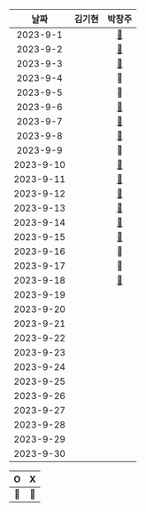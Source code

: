 |    날짜     | 김기현 | 박창주 |
|:---------:|:---:|:---:|
| 2023-9-1  ||[🔵](https://github.com/ds4pae/CodingTest)|
| 2023-9-2  ||[🔵](https://github.com/ds4pae/CodingTest)|
| 2023-9-3  ||[🔵](https://github.com/ds4pae/CodingTest)|
| 2023-9-4  ||🔴| 
| 2023-9-5  ||🔴| 
| 2023-9-6  ||[🔵](https://github.com/ds4pae/CodingTest)|
| 2023-9-7  ||[🔵](https://github.com/ds4pae/CodingTest)|
| 2023-9-8  ||[🔵](https://github.com/ds4pae/CodingTest)|
| 2023-9-9  ||🔴| 
| 2023-9-10 ||[🔵](https://github.com/ds4pae/CodingTest)|
| 2023-9-11 ||[🔵](https://github.com/ds4pae/CodingTest)|
| 2023-9-12 ||[🔵](https://github.com/ds4pae/CodingTest)|
| 2023-9-13 ||[🔵](https://github.com/ds4pae/CodingTest)|
| 2023-9-14 ||[🔵](https://github.com/ds4pae/CodingTest)|
| 2023-9-15 ||[🔵](https://github.com/ds4pae/CodingTest)|
| 2023-9-16 ||🔴| 
| 2023-9-17 ||🔴| 
| 2023-9-18 ||[🔵](https://github.com/ds4pae/CodingTest)|
| 2023-9-19 ||
| 2023-9-20 ||
| 2023-9-21 ||
| 2023-9-22 ||
| 2023-9-23 ||
| 2023-9-24 ||
| 2023-9-25 ||
| 2023-9-26 ||
| 2023-9-27 ||
| 2023-9-28 ||
| 2023-9-29 ||
| 2023-9-30 ||


|     O      | X |
|:-----------:|:----:|
|    🔵    |  🔴  |
